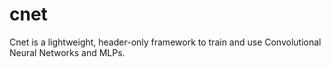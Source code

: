 # cnet
Cnet is a lightweight, header-only framework to train and use Convolutional Neural Networks and MLPs.
